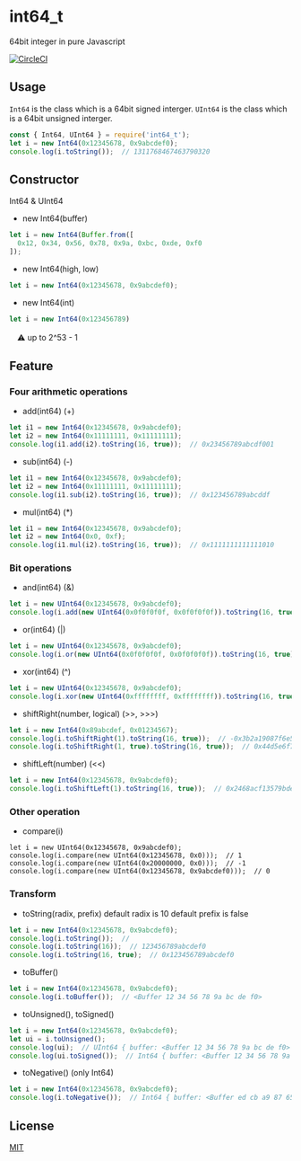 # int64_t

64bit integer in pure Javascript

[![CircleCI](https://circleci.com/gh/gucchisk/int64_t.svg?style=svg)](https://circleci.com/gh/gucchisk/int64_t)

## Usage

`Int64` is the class which is a 64bit signed interger.
`UInt64` is the class which is a 64bit unsigned interger.

```js
const { Int64, UInt64 } = require('int64_t');
let i = new Int64(0x12345678, 0x9abcdef0);
console.log(i.toString());  // 1311768467463790320
```

## Constructor
Int64 & UInt64

* new Int64(buffer)
```js
let i = new Int64(Buffer.from([
  0x12, 0x34, 0x56, 0x78, 0x9a, 0xbc, 0xde, 0xf0
]);
```

* new Int64(high, low)
```js
let i = new Int64(0x12345678, 0x9abcdef0);
```

* new Int64(int)
```js
let i = new Int64(0x123456789)
```
　:warning: up to 2^53 - 1

## Feature

### Four arithmetic operations

* add(int64) (+)
```js
let i1 = new Int64(0x12345678, 0x9abcdef0);
let i2 = new Int64(0x11111111, 0x11111111);
console.log(i1.add(i2).toString(16, true));  // 0x23456789abcdf001
```

* sub(int64) (-)
```js
let i1 = new Int64(0x12345678, 0x9abcdef0);
let i2 = new Int64(0x11111111, 0x11111111);
console.log(i1.sub(i2).toString(16, true));  // 0x123456789abcddf
```

* mul(int64) (*)
```js
let i1 = new Int64(0x12345678, 0x9abcdef0);
let i2 = new Int64(0x0, 0xf);
console.log(i1.mul(i2).toString(16, true));  // 0x1111111111111010
```

### Bit operations

* and(int64) (&)
```js
let i = new UInt64(0x12345678, 0x9abcdef0);
console.log(i.add(new UInt64(0x0f0f0f0f, 0x0f0f0f0f)).toString(16, true));  // 0x020406080a0c0e00
```

* or(int64) (|)
```js
let i = new UInt64(0x12345678, 0x9abcdef0);
console.log(i.or(new UInt64(0x0f0f0f0f, 0x0f0f0f0f)).toString(16, true));  // 0x1f3f5f7f9fbfdfff
```

* xor(int64) (^)
```js
let i = new UInt64(0x12345678, 0x9abcdef0);
console.log(i.xor(new UInt64(0xffffffff, 0xffffffff)).toString(16, true));  // 0xedcba9876543210f
```

* shiftRight(number, logical) (>>, >>>)
```js
let i = new Int64(0x89abcdef, 0x01234567);
console.log(i.toShiftRight(1).toString(16, true));  // -0x3b2a19087f6e5d4d
console.log(i.toShiftRight(1, true).toString(16, true));  // 0x44d5e6f78091a2b3
```

* shiftLeft(number) (<<)
```js
let i = new Int64(0x12345678, 0x9abcdef0);
console.log(i.toShiftLeft(1).toString(16, true));  // 0x2468acf13579bde0
```

### Other operation
* compare(i)
```
let i = new UInt64(0x12345678, 0x9abcdef0);
console.log(i.compare(new UInt64(0x12345678, 0x0)));  // 1
console.log(i.compare(new UInt64(0x20000000, 0x0)));  // -1
console.log(i.compare(new UInt64(0x12345678, 0x9abcdef0)));  // 0
```

### Transform

* toString(radix, prefix)
default radix is 10
default prefix is false
```js
let i = new Int64(0x12345678, 0x9abcdef0);
console.log(i.toString());  //
console.log(i.toString(16));  // 123456789abcdef0
console.log(i.toString(16, true);  // 0x123456789abcdef0
```

* toBuffer()
```js
let i = new Int64(0x12345678, 0x9abcdef0);
console.log(i.toBuffer());  // <Buffer 12 34 56 78 9a bc de f0>
```

* toUnsigned(), toSigned()
```js
let i = new Int64(0x12345678, 0x9abcdef0);
let ui = i.toUnsigned();
console.log(ui);  // UInt64 { buffer: <Buffer 12 34 56 78 9a bc de f0> }
console.log(ui.toSigned());  // Int64 { buffer: <Buffer 12 34 56 78 9a bc de f0> }
```

* toNegative() (only Int64)
```js
let i = new Int64(0x12345678, 0x9abcdef0);
console.log(i.toNegative());  // Int64 { buffer: <Buffer ed cb a9 87 65 43 21 10> }
```

## License
[MIT](https://opensource.org/licenses/mit-license.php)
